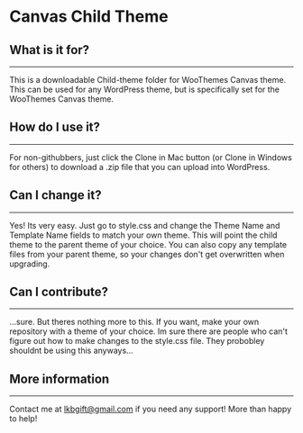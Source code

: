 Canvas Child Theme
============================

## What is it for?
------------------------
This is a downloadable Child-theme folder for WooThemes Canvas theme. This can be used for any WordPress theme, but is specifically set for the WooThemes Canvas theme.

## How do I use it?
------------------------
For non-githubbers, just click the Clone in Mac button (or Clone in Windows for others) to download a .zip file that you can upload into WordPress.

## Can I change it?
------------------------
Yes! Its very easy. Just go to style.css and change the Theme Name and Template Name fields to match your own theme. This will point the child theme to the parent theme of your choice. You can also copy any template files from your parent theme, so your changes don't get overwritten when upgrading.

## Can I contribute?
------------------------
…sure. But theres nothing more to this. If you want, make your own repository with a theme of your choice. Im sure there are people who can't figure out how to make changes to the style.css file. They probobley shouldnt be using this anyways…

## More information
------------------------
Contact me at [lkbgift@gmail.com](mailto:lkbgift@gmail.com) if you need any support! More than happy to help!